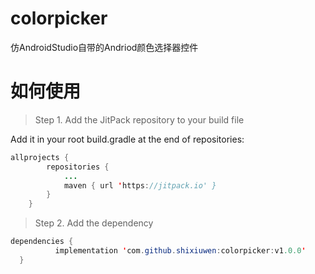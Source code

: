 # colorpicker
仿AndroidStudio自带的Andriod颜色选择器控件

# 如何使用

> Step 1. Add the JitPack repository to your build file

Add it in your root build.gradle at the end of repositories:

```java
allprojects {
		repositories {
			...
			maven { url 'https://jitpack.io' }
		}
	}
  ```
  
  > Step 2. Add the dependency
  
  ```java
  dependencies {
	        implementation 'com.github.shixiuwen:colorpicker:v1.0.0'
	}
  ```
